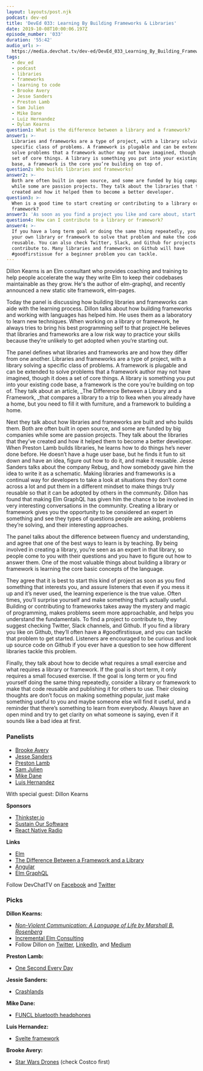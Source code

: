 ```yaml
---
layout: layouts/post.njk
podcast: dev-ed
title: 'DevEd 033: Learning By Building Frameworks & Libraries'
date: 2019-10-08T10:00:06.197Z
episode_number: '033'
duration: '55:42'
audio_url: >-
  https://media.devchat.tv/dev-ed/DevEd_033_Learning_By_Building_Frameworks_And_Libraries.mp3
tags:
  - dev_ed
  - podcast
  - libraries
  - frameworks
  - learning to code
  - Brooke Avery
  - Jesse Sanders
  - Preston Lamb
  - Sam Julien
  - Mike Dane
  - Luiz Hernandez
  - Dylan Kearns
question1: What is the difference between a library and a framework?
answer1: >-
  Libraries and frameworks are a type of project, with a library solving a
  specific class of problems. A framework is plugable and can be extended to
  solve problems that a framework author may not have imagined, though it does a
  set of core things. A library is something you put into your existing code
  base, a framework is the core you’re building on top of.
question2: Who builds libraries and frameworks?
answer2: >-
  Both are often built in open source, and some are funded by big companies
  while some are passion projects. They talk about the libraries that they’ve
  created and how it helped them to become a better developer. 
question3: >-
  When is a good time to start creating or contributing to a library or
  framework?
answer3: 'As soon as you find a project you like and care about, start contributing!'
question4: How can I contribute to a library or framework?
answer4: >-
  If you have a long term goal or doing the same thing repeatedly, you can make
  your own library or framework to solve that problem and make the code
  reusable. You can also check Twitter, Slack, and Github for projects to
  contribute to. Many libraries and frameworks on Github will have
  #goodfirstissue for a beginner problem you can tackle.
---
```

Dillon Kearns is an Elm consultant who provides coaching and training to help people accelerate the way they write Elm to keep their codebases maintainable as they grow. He's the author of elm-graphql, and recently announced a new static site framework, elm-pages.

Today the panel is discussing how building libraries and frameworks can aide with the learning process. Dillon talks about how building frameworks and working with languages has helped him. He uses them as a laboratory to learn new techniques. When working on a library or framework, he always tries to bring his best programming self to that project.He believes that libraries and frameworks are a low risk way to practice your skills because they’re unlikely to get adopted when you’re starting out.

The panel defines what libraries and frameworks are and how they differ from one another. Libraries and frameworks are a type of project, with a library solving a specific class of problems. A framework is plugable and can be extended to solve problems that a framework author may not have imagined, though it does a set of core things. A library is something you put into your existing code base, a framework is the core you’re building on top of. They talk about an article, _The Difference Between a Library and a Framework, _that compares a library to a trip to Ikea when you already have a home, but you need to fill it with furniture, and a framework to building a home. 

Next they talk about how libraries and frameworks are built and who builds them. Both are often built in open source, and some are funded by big companies while some are passion projects. They talk about the libraries that they’ve created and how it helped them to become a better developer. When Preston Lamb builds libraries, he learns how to do things he’s never done before. He doesn’t have a huge user base, but he finds it fun to sit down and have an idea, figure out how to do it, and make it reusable. Jesse Sanders talks about the company Rebug, and how somebody gave him the idea to write it as a schematic. Making libraries and frameworks is a continual way for developers to take a look at situations they don’t come across a lot and put them in a different mindset to make things truly reusable so that it can be adopted by others in the community. Dillon has found that making Elm GraphQL has given him the chance to be involved in very interesting conversations in the community. Creating a library or framework gives you the opportunity to be considered an expert in something and see they types of questions people are asking, problems they’re solving, and their interesting approaches.

The panel talks about the difference between fluency and understanding, and agree that one of the best ways to learn is by teaching. By being involved in creating a library, you’re seen as an expert in that library, so people come to you with their questions and you have to figure out how to answer them. One of the most valuable things about building a library or framework is learning the core basic concepts of the language. 

They agree that it is best to start this kind of project as soon as you find something that interests you, and assure listeners that even if you mess it up and it’s never used, the learning experience is the true value. Often times, you’ll surprise yourself and make something that’s actually useful. Building or contributing to frameworks takes away the mystery and magic of programming, makes problems seem more approachable, and helps you understand the fundamentals. To find a project to contribute to, they suggest checking Twitter, Slack channels, and Github. If you find a library you like on Github, they’ll often have a #goodfirstissue, and you can tackle that problem to get started. Listeners are encouraged to be curious and look up source code on Github if you ever have a question to see how different libraries tackle this problem. 

Finally, they talk about how to decide what requires a small exercise and what requires a library or framework. If the goal is short term, it only requires a small focused exercise. If the goal is long term or you find yourself doing the same thing repeatedly, consider a library or framework to make that code reusable and publishing it for others to use. Their closing thoughts are don’t focus on making something popular, just make something useful to you and maybe someone else will find it useful, and a reminder that there’s something to learn from everybody. Always have an open mind and try to get clarity on what someone is saying, even if it sounds like a bad idea at first.


### **Panelists**



*   [Brooke Avery](https://thinkster.io/)
*   [Jesse Sanders](http://briebug.com/)
*   [Preston Lamb](https://www.linkedin.com/in/pjlamb12/)
*   [Sam Julien](https://twitter.com/samjulien?lang=en)
*   [Mike Dane](https://www.mikedane.com/)
*   [Luis Hernandez](https://lambdaschool.com/about)

With special guest: Dillon Kearns

**Sponsors**



*   [Thinkster.io](https://thinkster.io/)
*   [Sustain Our Software](https://devchat.tv/sustain-our-software/)
*   [React Native Radio](https://devchat.tv/react-native-radio/)

**Links**



*   [Elm](https://elm-lang.org/)
*   [The Difference Between a Framework and a Library](https://www.freecodecamp.org/news/the-difference-between-a-framework-and-a-library-bd133054023f/)
*   [Angular](https://angular.io/)
*   [Elm GraphQL](https://github.com/dillonkearns/elm-graphql)

Follow DevChatTV on [Facebook](https://www.facebook.com/DevChattv/?__tn__=%2Cd%2CP-R&eid=ARDBDrBnK71PDmx_8gE_IeIEo5SnM7cyzylVBjAwfaOo1ck_6q3GXuRBfaUQZaWVvFGyEVjrhDwnS_tV) and [Twitter](https://twitter.com/devchattv?lang=en)


### **Picks**

**Dillon Kearns:**



*   _[Non-Violent Communication: A Language of Life by Marshall B. Rosenberg](https://www.amazon.com/Nonviolent-Communication-Language-Marshall-Rosenberg/dp/1892005034?ie=UTF8&qid=1548462018&sr=8-1&linkCode=ll1&tag=devchattv-20&linkId=f06bfe7482dca8bb751ed6d7cc86e2ab&language=en_US)_
*   [Incremental Elm Consulting](https://incrementalelm.com)
*   Follow Dillon on [Twitter](https://twitter.com/dillontkearns?lang=en), [LinkedIn](https://www.linkedin.com/in/dillonkearns/), and [Medium](https://medium.com/@dillonkearns)

**Preston Lamb:**



*   [One Second Every Day](https://1se.co/)

**Jessie Sanders:**



*   [Crashlands](https://www.crashlands.net/)

**Mike Dane:**



*   [FUNCL bluetooth headphones](https://funcl.com/)

**Luis Hernandez:**



*   [Svelte framework](https://svelte.dev/)

**Brooke Avery:**



*   [Star Wars Drones](https://www.amazon.com/Propel-Star-Wars-Quadcopter-Collectors/dp/B01N3QKS3X?ie=UTF8&qid=1548462018&sr=8-1&linkCode=ll1&tag=devchattv-20&linkId=f06bfe7482dca8bb751ed6d7cc86e2ab&language=en_US) (check Costco first)

<!-- Docs to Markdown version 1.0β17 -->
